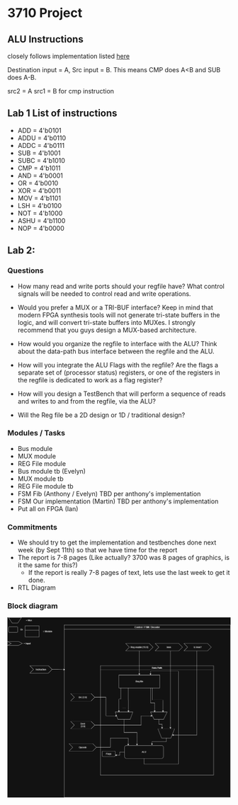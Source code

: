# 3710 Project

## ALU Instructions

closely follows implementation listed [here](https://my.eng.utah.edu/~cs3710/handouts/cr16a-prog-ref.pdf)

Destination input = A, Src input = B. This means CMP does A<B and SUB does A-B.

src2 = A src1 = B for cmp instruction

## Lab 1 List of instructions

- ADD = 4'b0101
- ADDU = 4'b0110
- ADDC = 4'b0111
- SUB = 4'b1001
- SUBC = 4'b1010
- CMP = 4'b1011
- AND = 4'b0001
- OR = 4'b0010
- XOR = 4'b0011
- MOV = 4'b1101
- LSH = 4'b0100
- NOT = 4'b1000
- ASHU = 4'b1100
- NOP = 4'b0000

## Lab 2:

### Questions

- How many read and write ports should your regfile have? What control signals will be needed to control read
  and write operations.

- Would you prefer a MUX or a TRI-BUF interface? Keep in mind that modern FPGA synthesis tools will not
  generate tri-state buffers in the logic, and will convert tri-state buffers into MUXes. I strongly recommend that
  you guys design a MUX-based architecture.

- How would you organize the regfile to interface with the ALU? Think about the data-path bus interface between
  the regfile and the ALU.

- How will you integrate the ALU Flags with the regfile? Are the flags a separate set of (processor status)
  registers, or one of the registers in the regfile is dedicated to work as a flag register?

- How will you design a TestBench that will perform a sequence of reads and writes to and from the regfile,
  via the ALU?

- Will the Reg file be a 2D design or 1D / traditional design?

### Modules / Tasks

- Bus module
- MUX module
- REG File module
- Bus module tb (Evelyn)
- MUX module tb
- REG File module tb
- FSM Fib (Anthony / Evelyn) TBD per anthony's implementation
- FSM Our implementation (Martin) TBD per anthony's implementation
- Put all on FPGA (Ian)

### Commitments

- We should try to get the implementation and testbenches done next week (by Sept 11th) so that we have time for the report
- The report is 7-8 pages (Like actually? 3700 was 8 pages of graphics, is it the same for this?)
  - If the report is really 7-8 pages of text, lets use the last week to get it done.
- RTL Diagram

### Block diagram

![block diagram](resources/Datapath%20Block%20Diagram.drawio.png "Block Diagram")
